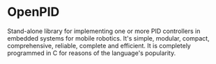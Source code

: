 # OpenPID
Stand-alone library for implementing one or more PID controllers in embedded systems for mobile robotics. It's simple, modular, compact, comprehensive, reliable, complete and efficient. It is completely programmed in C for reasons of the language's popularity.
